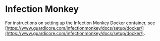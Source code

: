 # Infection Monkey

For instructions on setting up the Infection Monkey Docker container, see
[https://www.guardicore.com/infectionmonkey/docs/setup/docker/](https://www.guardicore.com/infectionmonkey/docs/setup/docker/).
